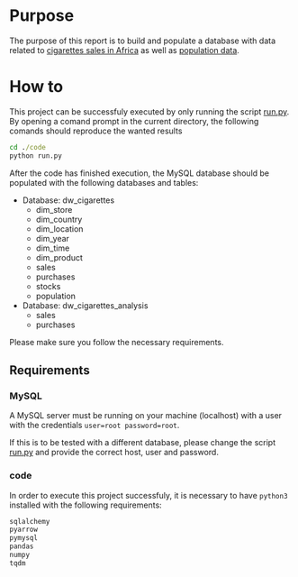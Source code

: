 # Purpose

The purpose of this report is to build and populate a database with data related to [cigarettes sales in Africa](https://www.kaggle.com/datasets/waalbannyantudre/african-cigarette-prices?resource=download) as well as [population data](https://databank.worldbank.org/source/population-estimates-and-projections).

# How to

This project can be successfuly executed by only running the script [run.py](./code/run.py). By opening a comand prompt in the current directory, the following comands should reproduce the wanted results
```cmd
cd ./code
python run.py
```

After the code has finished execution, the MySQL database should be populated with the following databases and tables:
- Database: dw_cigarettes
    - dim_store
    - dim_country
    - dim_location
    - dim_year
    - dim_time
    - dim_product
    - sales
    - purchases
    - stocks
    - population
- Database: dw_cigarettes_analysis
    - sales
    - purchases

Please make sure you follow the necessary requirements.
## Requirements

### MySQL

A MySQL server must be running on your machine (localhost) with a user with the credentials `user=root password=root`.

If this is to be tested with a different database, please change the script [run.py](./code/run.py) and provide the correct host, user and password.

### code
In order to execute this project successfuly, it is necessary to have `python3` installed with the following requirements:
```txt
sqlalchemy
pyarrow
pymysql
pandas
numpy
tqdm
```

